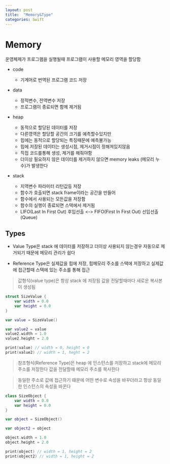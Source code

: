 ```yaml
---
layout: post
title:  "Memory&Type"
categories: Swift
---
```


# Memory

운영체제가 프로그램을 실행될때
프로그램이 사용할 메모리 영역을 할당함

- code 
	- 기계어로 번역된 프로그램 코드 저장

- data 
	- 정적변수, 전역변수 저장
	- 프로그램이 종료되면 함께 제거됨

- heap 
	- 동적으로 할당된 데이터를 저장
	- 다른영역은 할당할 공간의 크기를 예측할수있지만
	- 힙에는 동적으로 할당되는 특징때문에 예측불가능
	- 힙에 저장된 데이터는 생성시점, 제거시점이 정해져있지않음
	- 직접 코드를통해 생성, 제거를 해줘야함
	- 더이상 필요하지 않은 데이터를 제거하지 않으면 memory leaks (메모리 누수)가 발생한다

- stack  
	- 지역변수 파라미터 리턴값등 저장
	- 함수가 호출되면 stack frame이라는 공간을 만들어
	- 함수에서 사용되는 모든값을 저장함 
	- 함수의 실행이 종료되면 스택에서 제거됨
	- LIFO(Last In First Out) 후입선출  <-> FIFO(First In First Out) 선입선출 (Queue)

## Types

- Value Type은 stack 에 데이터를 저장하고 더이상 사용되지 않는경우 자동으로 제거되기 때문에 메모리 관리가 쉽다

- Reference Type은 실제값을 힙에 저장, 힙메모리 주소를 스택에 저장하고 실제값에 접근할때 스택에 있는 주소를 통해 접근

> 값형식(value type)은 항상 stack 에 저장됨 
> 값을 전달할때마다 새로운 복사본이 생성됨   


```Swift
struct SizeValue {
	var width = 0.0
	var height = 0.0
}

var value = SizeValue() 

var value2 = value
value2.width = 1.0
value2.height = 2.0

print(value) // width = 0, height = 0
print(value2) // width = 1, heght = 2
```


> 참조형식(Reference Type)은 heap 에 인스턴스를 저장하고 stack에 메모리 주소를 저장한다
> 값을 전달할때 메모리 주소를 복사한다

> 동일한 주소로 값에 접근하기 떄문에 어떤 변수로 속성을 바꾸더라고 항상 동일한 인스턴스의 속성을 바꾼다

```Swift 
class SizeObject {
	var width = 0.0
	var height = 0.0
}

var object = SizeObject()

var object2 = object

object.width = 1.0
object.height = 2.0

print(object) // width = 1, height = 2
print(object2) // width = 1, height = 2
 ```

